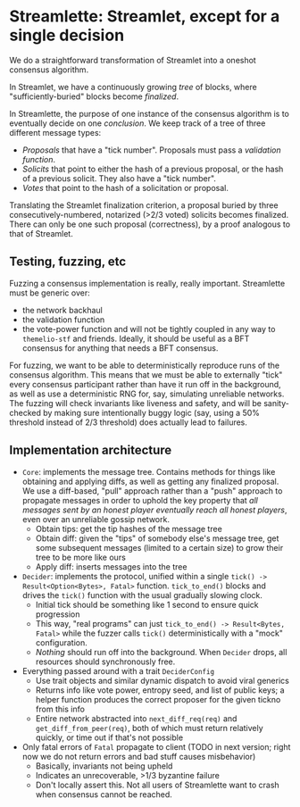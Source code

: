 # Streamlette: Streamlet, except for a single decision

We do a straightforward transformation of Streamlet into a oneshot consensus algorithm.

In Streamlet, we have a continuously growing _tree_ of blocks, where "sufficiently-buried" blocks become _finalized_.

In Streamlette, the purpose of one instance of the consensus algorithm is to eventually decide on one _conclusion_. We keep track of a tree of three different message types:

- _Proposals_ that have a "tick number". Proposals must pass a _validation function_.
- _Solicits_ that point to either the hash of a previous proposal, or the hash of a previous solicit. They also have a "tick number".
- _Votes_ that point to the hash of a solicitation or proposal.

Translating the Streamlet finalization criterion, a proposal buried by three consecutively-numbered, notarized (>2/3 voted) solicits becomes finalized. There can only be one such proposal (correctness), by a proof analogous to that of Streamlet.

## Testing, fuzzing, etc

Fuzzing a consensus implementation is really, really important. Streamlette must be generic over:

- the network backhaul
- the validation function
- the vote-power function
  and will not be tightly coupled in any way to `themelio-stf` and friends. Ideally, it should be useful as a BFT consensus for anything that needs a BFT consensus.

For fuzzing, we want to be able to deterministically reproduce runs of the consensus algorithm. This means that we must be able to externally "tick" every consensus participant rather than have it run off in the background, as well as use a deterministic RNG for, say, simulating unreliable networks. The fuzzing will check invariants like liveness and safety, and will be sanity-checked by making sure intentionally buggy logic (say, using a 50% threshold instead of 2/3 threshold) does actually lead to failures.

## Implementation architecture

- `Core`: implements the message tree. Contains methods for things like obtaining and applying diffs, as well as getting any finalized proposal. We use a diff-based, "pull" approach rather than a "push" approach to propagate messages in order to uphold the key property that _all messages sent by an honest player eventually reach all honest players_, even over an unreliable gossip network.
  - Obtain tips: get the tip hashes of the message tree
  - Obtain diff: given the "tips" of somebody else's message tree, get some subsequent messages (limited to a certain size) to grow their tree to be more like ours
  - Apply diff: inserts messages into the tree
- `Decider`: implements the protocol, unified within a single `tick() -> Result<Option<Bytes>, Fatal>` function. `tick_to_end()` blocks and drives the `tick()` function with the usual gradually slowing clock.
  - Initial tick should be something like 1 second to ensure quick progression
  - This way, "real programs" can just `tick_to_end() -> Result<Bytes, Fatal>` while the fuzzer calls `tick()` deterministically with a "mock" configuration.
  - _Nothing_ should run off into the background. When `Decider` drops, all resources should synchronously free.
- Everything passed around with a trait `DeciderConfig`
  - Use trait objects and similar dynamic dispatch to avoid viral generics
  - Returns info like vote power, entropy seed, and list of public keys; a helper function produces the correct proposer for the given tickno from this info
  - Entire network abstracted into `next_diff_req(req)` and `get_diff_from_peer(req)`, both of which must return relatively quickly, or time out if that's not possible
- Only fatal errors of `Fatal` propagate to client (TODO in next version; right now we do not return errors and bad stuff causes misbehavior)
  - Basically, invariants not being upheld
  - Indicates an unrecoverable, >1/3 byzantine failure
  - Don't locally assert this. Not all users of Streamlette want to crash when consensus cannot be reached.
